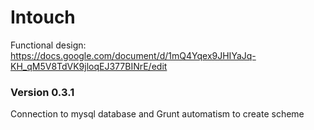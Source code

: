 # Intouch

Functional design:
https://docs.google.com/document/d/1mQ4Yqex9JHIYaJq-KH_qM5V8TdVK9jloqEJ377BINrE/edit

### Version 0.3.1
Connection to mysql database and Grunt automatism to create scheme
